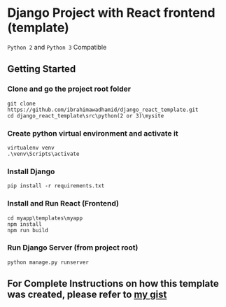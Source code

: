 # Django Project with React frontend (template)
`Python 2` and `Python 3` Compatible

## Getting Started

### Clone and go the project root folder
```
git clone https://github.com/ibrahimawadhamid/django_react_template.git
cd django_react_template\src\python(2 or 3)\mysite
```

### Create python virtual environment and activate it
```
virtualenv venv
.\venv\Scripts\activate
```

### Install Django
```
pip install -r requirements.txt
```

### Install and Run React (Frontend)
```
cd myapp\templates\myapp
npm install
npm run build
```

### Run Django Server (from project root)
```
python manage.py runserver
```

## For Complete Instructions on how this template was created, please refer to [my gist](https://gist.github.com/ibrahimawadhamid/dd4091196b0c7b25cca33d72b044efaf)